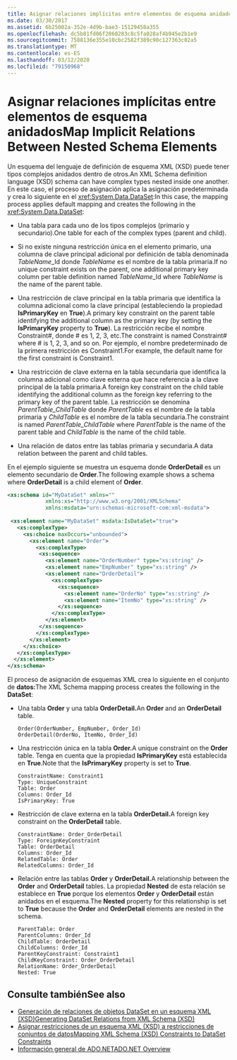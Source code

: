 ```yaml
---
title: Asignar relaciones implícitas entre elementos de esquema anidados
ms.date: 03/30/2017
ms.assetid: 6b25002a-352e-4d9b-bae3-15129458a355
ms.openlocfilehash: dc5b81fd06f2860283c8c5fa028af4b945e2b1e9
ms.sourcegitcommit: 7588136e355e10cbc2582f389c90c127363c02a5
ms.translationtype: MT
ms.contentlocale: es-ES
ms.lasthandoff: 03/12/2020
ms.locfileid: "79150968"
---
```

# <a name="map-implicit-relations-between-nested-schema-elements"></a><span data-ttu-id="03570-102">Asignar relaciones implícitas entre elementos de esquema anidados</span><span class="sxs-lookup"><span data-stu-id="03570-102">Map Implicit Relations Between Nested Schema Elements</span></span>
<span data-ttu-id="03570-103">Un esquema del lenguaje de definición de esquema XML (XSD) puede tener tipos complejos anidados dentro de otros.</span><span class="sxs-lookup"><span data-stu-id="03570-103">An XML Schema definition language (XSD) schema can have complex types nested inside one another.</span></span> <span data-ttu-id="03570-104">En este caso, el proceso de asignación aplica la asignación predeterminada y crea lo siguiente en el <xref:System.Data.DataSet>:</span><span class="sxs-lookup"><span data-stu-id="03570-104">In this case, the mapping process applies default mapping and creates the following in the <xref:System.Data.DataSet>:</span></span>  
  
- <span data-ttu-id="03570-105">Una tabla para cada uno de los tipos complejos (primario y secundario).</span><span class="sxs-lookup"><span data-stu-id="03570-105">One table for each of the complex types (parent and child).</span></span>  
  
- <span data-ttu-id="03570-106">Si no existe ninguna restricción única en el elemento primario, una columna de clave principal adicional por definición de tabla denominada *TableName*_Id donde *TableName* es el nombre de la tabla primaria.</span><span class="sxs-lookup"><span data-stu-id="03570-106">If no unique constraint exists on the parent, one additional primary key column per table definition named *TableName*_Id where *TableName* is the name of the parent table.</span></span>  
  
- <span data-ttu-id="03570-107">Una restricción de clave principal en la tabla primaria que identifica la columna adicional como la clave principal (estableciendo la propiedad **IsPrimaryKey** en **True**).</span><span class="sxs-lookup"><span data-stu-id="03570-107">A primary key constraint on the parent table identifying the additional column as the primary key (by setting the **IsPrimaryKey** property to **True**).</span></span> <span data-ttu-id="03570-108">La restricción recibe el nombre Constraint\#, donde \# es 1, 2, 3, etc.</span><span class="sxs-lookup"><span data-stu-id="03570-108">The constraint is named Constraint\# where \# is 1, 2, 3, and so on.</span></span> <span data-ttu-id="03570-109">Por ejemplo, el nombre predeterminado de la primera restricción es Constraint1.</span><span class="sxs-lookup"><span data-stu-id="03570-109">For example, the default name for the first constraint is Constraint1.</span></span>  
  
- <span data-ttu-id="03570-110">Una restricción de clave externa en la tabla secundaria que identifica la columna adicional como clave externa que hace referencia a la clave principal de la tabla primaria.</span><span class="sxs-lookup"><span data-stu-id="03570-110">A foreign key constraint on the child table identifying the additional column as the foreign key referring to the primary key of the parent table.</span></span> <span data-ttu-id="03570-111">La restricción se denomina *ParentTable_ChildTable* donde *ParentTable* es el nombre de la tabla primaria y *ChildTable* es el nombre de la tabla secundaria.</span><span class="sxs-lookup"><span data-stu-id="03570-111">The constraint is named *ParentTable_ChildTable* where *ParentTable* is the name of the parent table and *ChildTable* is the name of the child table.</span></span>  
  
- <span data-ttu-id="03570-112">Una relación de datos entre las tablas primaria y secundaria.</span><span class="sxs-lookup"><span data-stu-id="03570-112">A data relation between the parent and child tables.</span></span>  
  
 <span data-ttu-id="03570-113">En el ejemplo siguiente se muestra un esquema donde **OrderDetail** es un elemento secundario de **Order**.</span><span class="sxs-lookup"><span data-stu-id="03570-113">The following example shows a schema where **OrderDetail** is a child element of **Order**.</span></span>  
  
```xml  
<xs:schema id="MyDataSet" xmlns=""
            xmlns:xs="http://www.w3.org/2001/XMLSchema"
            xmlns:msdata="urn:schemas-microsoft-com:xml-msdata">  
  
 <xs:element name="MyDataSet" msdata:IsDataSet="true">  
   <xs:complexType>  
     <xs:choice maxOccurs="unbounded">  
       <xs:element name="Order">  
         <xs:complexType>  
          <xs:sequence>  
            <xs:element name="OrderNumber" type="xs:string" />  
            <xs:element name="EmpNumber" type="xs:string" />  
            <xs:element name="OrderDetail">  
              <xs:complexType>  
                <xs:sequence>  
                  <xs:element name="OrderNo" type="xs:string" />  
                  <xs:element name="ItemNo" type="xs:string" />  
                </xs:sequence>  
              </xs:complexType>  
            </xs:element>  
          </xs:sequence>  
         </xs:complexType>  
       </xs:element>  
     </xs:choice>  
   </xs:complexType>  
  </xs:element>  
</xs:schema>  
```  
  
 <span data-ttu-id="03570-114">El proceso de asignación de esquemas XML crea lo siguiente en el conjunto de **datos:**</span><span class="sxs-lookup"><span data-stu-id="03570-114">The XML Schema mapping process creates the following in the **DataSet**:</span></span>  
  
- <span data-ttu-id="03570-115">Una tabla **Order** y una tabla **OrderDetail.**</span><span class="sxs-lookup"><span data-stu-id="03570-115">An **Order** and an **OrderDetail** table.</span></span>  
  
    ```text  
    Order(OrderNumber, EmpNumber, Order_Id)  
    OrderDetail(OrderNo, ItemNo, Order_Id)  
    ```  
  
- <span data-ttu-id="03570-116">Una restricción única en la tabla **Order.**</span><span class="sxs-lookup"><span data-stu-id="03570-116">A unique constraint on the **Order** table.</span></span> <span data-ttu-id="03570-117">Tenga en cuenta que la propiedad **IsPrimaryKey** está establecida en **True**.</span><span class="sxs-lookup"><span data-stu-id="03570-117">Note that the **IsPrimaryKey** property is set to **True**.</span></span>  
  
    ```text  
    ConstraintName: Constraint1  
    Type: UniqueConstraint  
    Table: Order  
    Columns: Order_Id
    IsPrimaryKey: True  
    ```  
  
- <span data-ttu-id="03570-118">Restricción de clave externa en la tabla **OrderDetail.**</span><span class="sxs-lookup"><span data-stu-id="03570-118">A foreign key constraint on the **OrderDetail** table.</span></span>  
  
    ```text  
    ConstraintName: Order_OrderDetail  
    Type: ForeignKeyConstraint  
    Table: OrderDetail  
    Columns: Order_Id
    RelatedTable: Order  
    RelatedColumns: Order_Id
    ```  
  
- <span data-ttu-id="03570-119">Relación entre las tablas **Order** y **OrderDetail.**</span><span class="sxs-lookup"><span data-stu-id="03570-119">A relationship between the **Order** and **OrderDetail** tables.</span></span> <span data-ttu-id="03570-120">La propiedad **Nested** de esta relación se establece en **True** porque los elementos **Order** y **OrderDetail** están anidados en el esquema.</span><span class="sxs-lookup"><span data-stu-id="03570-120">The **Nested** property for this relationship is set to **True** because the **Order** and **OrderDetail** elements are nested in the schema.</span></span>  
  
    ```text  
    ParentTable: Order  
    ParentColumns: Order_Id
    ChildTable: OrderDetail  
    ChildColumns: Order_Id
    ParentKeyConstraint: Constraint1  
    ChildKeyConstraint: Order_OrderDetail  
    RelationName: Order_OrderDetail  
    Nested: True  
    ```  
  
## <a name="see-also"></a><span data-ttu-id="03570-121">Consulte también</span><span class="sxs-lookup"><span data-stu-id="03570-121">See also</span></span>

- [<span data-ttu-id="03570-122">Generación de relaciones de objetos DataSet en un esquema XML (XSD)</span><span class="sxs-lookup"><span data-stu-id="03570-122">Generating DataSet Relations from XML Schema (XSD)</span></span>](generating-dataset-relations-from-xml-schema-xsd.md)
- [<span data-ttu-id="03570-123">Asignar restricciones de un esquema XML (XSD) a restricciones de conjuntos de datos</span><span class="sxs-lookup"><span data-stu-id="03570-123">Mapping XML Schema (XSD) Constraints to DataSet Constraints</span></span>](mapping-xml-schema-xsd-constraints-to-dataset-constraints.md)
- [<span data-ttu-id="03570-124">Información general de ADO.NET</span><span class="sxs-lookup"><span data-stu-id="03570-124">ADO.NET Overview</span></span>](../ado-net-overview.md)
